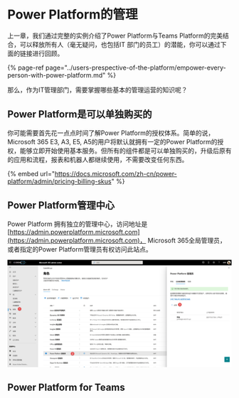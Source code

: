 # Power Platform的管理

上一章，我们通过完整的实例介绍了Power Platform与Teams Platform的完美结合，可以释放所有人（毫无疑问，也包括IT 部门的员工）的潜能，你可以通过下面的链接进行回顾。

{% page-ref page="../users-prespective-of-the-platform/empower-every-person-with-power-platform.md" %}

那么，作为IT管理部门，需要掌握哪些基本的管理运营的知识呢？

## Power Platform是可以单独购买的

你可能需要首先花一点点时间了解Power Platform的授权体系。简单的说，Microsoft 365 E3, A3, E5, A5的用户将默认就拥有一定的Power Platform的授权，能够立即开始使用基本服务。但所有的组件都是可以单独购买的，升级后原有的应用和流程，报表和机器人都继续使用，不需要改变任何东西。

{% embed url="https://docs.microsoft.com/zh-cn/power-platform/admin/pricing-billing-skus" %}

## Power Platform管理中心

Power Platform 拥有独立的管理中心，访问地址是 [https://admin.powerplatform.microsoft.com](https://admin.powerplatform.microsoft.com)， Microsoft 365全局管理员，或者指定的Power Platform管理员有权访问此站点。

![](../.gitbook/assets/tu-pian-%20%28259%29.png)

## Power Platform for Teams







